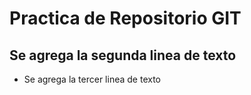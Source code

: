 # Practica de Repositorio GIT
## Se agrega la segunda linea de texto
- Se agrega la tercer linea de texto